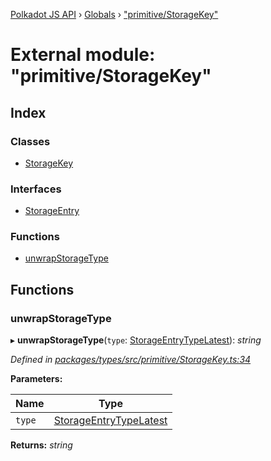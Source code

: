 [Polkadot JS API](../README.md) › [Globals](../globals.md) › ["primitive/StorageKey"](_primitive_storagekey_.md)

# External module: "primitive/StorageKey"

## Index

### Classes

* [StorageKey](../classes/_primitive_storagekey_.storagekey.md)

### Interfaces

* [StorageEntry](../interfaces/_primitive_storagekey_.storageentry.md)

### Functions

* [unwrapStorageType](_primitive_storagekey_.md#unwrapstoragetype)

## Functions

###  unwrapStorageType

▸ **unwrapStorageType**(`type`: [StorageEntryTypeLatest](../interfaces/_interfaces_metadata_types_.storageentrytypelatest.md)): *string*

*Defined in [packages/types/src/primitive/StorageKey.ts:34](https://github.com/polkadot-js/api/blob/006c686c1/packages/types/src/primitive/StorageKey.ts#L34)*

**Parameters:**

Name | Type |
------ | ------ |
`type` | [StorageEntryTypeLatest](../interfaces/_interfaces_metadata_types_.storageentrytypelatest.md) |

**Returns:** *string*
